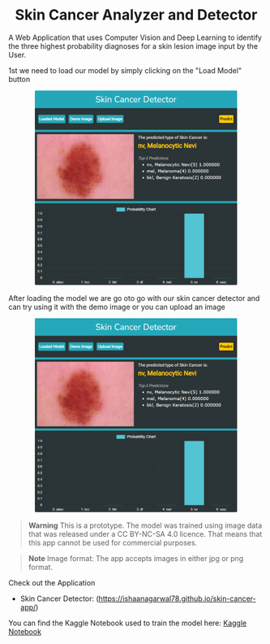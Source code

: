 <h1 align=center> Skin Cancer Analyzer and Detector </h1>

A Web Application that uses Computer Vision and Deep Learning to identify the three highest probability diagnoses for a skin lesion image input by the User.

1st we need to load our model by simply clicking on the "Load Model" button

<div style="text-align: center"><img src="./image.png" width=400px></div>

After loading the model we are go oto go with our skin cancer detector and can try using it with the demo image or you can upload an image 

<div style="text-align: center"><img src="./Screenshot 2024-03-28 231802.png" width=400px></div>

> **Warning**
> This is a prototype.  The model was trained using image data that was released under a CC BY-NC-SA 4.0 licence. That means that this app cannot be used for commercial purposes.

> **Note**
> Image format: The app accepts images in either jpg or png format.

Check out the Application
  - Skin Cancer Detector: (https://ishaanagarwal78.github.io/skin-cancer-app/)

You can find the Kaggle Notebook used to train the model here: [Kaggle Notebook](https://www.kaggle.com/indrashispaul/using-mobilenet-keras-tfjs-web-app/notebook)




